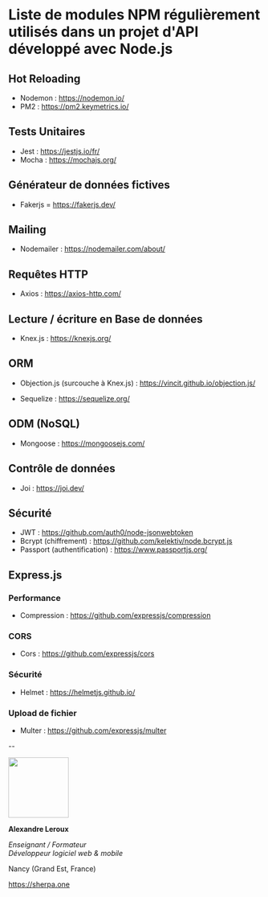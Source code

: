 # Liste de modules NPM régulièrement utilisés dans un projet d'API développé avec Node.js

## Hot Reloading

- Nodemon : https://nodemon.io/
- PM2 : https://pm2.keymetrics.io/

## Tests Unitaires
- Jest : https://jestjs.io/fr/
- Mocha : https://mochajs.org/

## Générateur de données fictives

- Fakerjs = https://fakerjs.dev/

## Mailing

- Nodemailer : https://nodemailer.com/about/

## Requêtes HTTP

- Axios : https://axios-http.com/

## Lecture / écriture en Base de données

- Knex.js : https://knexjs.org/

## ORM

- Objection.js (surcouche à Knex.js) : https://vincit.github.io/objection.js/

- Sequelize : https://sequelize.org/

## ODM (NoSQL)

- Mongoose : https://mongoosejs.com/

## Contrôle de données

- Joi : https://joi.dev/

## Sécurité

- JWT : https://github.com/auth0/node-jsonwebtoken
- Bcrypt (chiffrement) : https://github.com/kelektiv/node.bcrypt.js
- Passport (authentification) : https://www.passportjs.org/

## Express.js

### Performance

- Compression : https://github.com/expressjs/compression

### CORS

- Cors : https://github.com/expressjs/cors

### Sécurité

- Helmet : https://helmetjs.github.io/

### Upload de fichier

- Multer : https://github.com/expressjs/multer

--

<img src="https://sherpa.one/images/sherpa-logotype.png" width="120px">

__Alexandre Leroux__

_Enseignant / Formateur_<br>
_Développeur logiciel web & mobile_

Nancy (Grand Est, France)

https://sherpa.one

